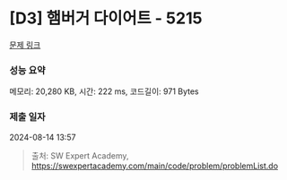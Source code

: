 # [D3] 햄버거 다이어트 - 5215 

[문제 링크](https://swexpertacademy.com/main/code/problem/problemDetail.do?contestProbId=AWT-lPB6dHUDFAVT) 

### 성능 요약

메모리: 20,280 KB, 시간: 222 ms, 코드길이: 971 Bytes

### 제출 일자

2024-08-14 13:57



> 출처: SW Expert Academy, https://swexpertacademy.com/main/code/problem/problemList.do